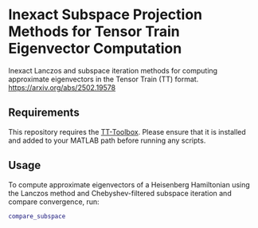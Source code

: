 # Inexact Subspace Projection Methods for Tensor Train Eigenvector Computation

Inexact Lanczos and subspace iteration methods for computing approximate eigenvectors in the Tensor Train (TT) format. 
https://arxiv.org/abs/2502.19578

## Requirements

This repository requires the [TT-Toolbox](https://github.com/oseledets/TT-Toolbox). Please ensure that it is installed and added to your MATLAB path before running any scripts.

## Usage

To compute approximate eigenvectors of a Heisenberg Hamiltonian using the Lanczos method and Chebyshev-filtered subspace iteration and compare convergence, run:

```matlab
compare_subspace
